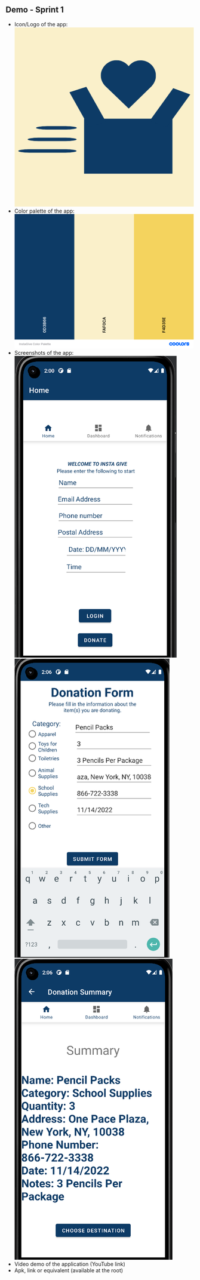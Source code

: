 ## Demo - Sprint 1

*	Icon/Logo of the app:  
![InstaGive Logo](InstaGive_Logo.png)
* Color palette of the app:  
![InstaGive Color Palette](InstaGive_Color_Palette.png)
*	Screenshots of the app:  
![InstaGive Screenshot 1](image1_Sprint1.png)
![InstaGive Screenshot 2](image2_Sprint1.png)
![InstaGive Screenshot 3](image3_Sprint1.png)
*	Video demo of the application (YouTube link)
*	Apk, link or equivalent (available at the root)
